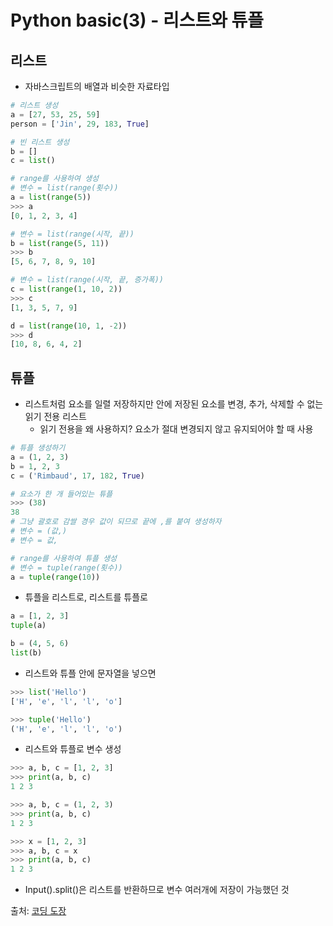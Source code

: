 # Python basic(3) - 리스트와 튜플



## 리스트

- 자바스크립트의 배열과 비슷한 자료타입

```python
# 리스트 생성
a = [27, 53, 25, 59]
person = ['Jin', 29, 183, True]

# 빈 리스트 생성
b = []
c = list()

# range를 사용하여 생성
# 변수 = list(range(횟수))
a = list(range(5))
>>> a
[0, 1, 2, 3, 4]

# 변수 = list(range(시작, 끝))
b = list(range(5, 11))
>>> b
[5, 6, 7, 8, 9, 10]

# 변수 = list(range(시작, 끝, 증가폭))
c = list(range(1, 10, 2))
>>> c
[1, 3, 5, 7, 9]

d = list(range(10, 1, -2))
>>> d
[10, 8, 6, 4, 2]
```

## 튜플

- 리스트처럼 요소를 일렬 저장하지만 안에 저장된 요소를 변경, 추가, 삭제할 수 없는 읽기 전용 리스트
  - 읽기 전용을 왜 사용하지? 요소가 절대 변경되지 않고 유지되어야 할 때 사용

```python
# 튜플 생성하기
a = (1, 2, 3)
b = 1, 2, 3
c = ('Rimbaud', 17, 182, True)

# 요소가 한 개 들어있는 튜플
>>> (38)
38
# 그냥 괄호로 감쌀 경우 값이 되므로 끝에 ,를 붙여 생성하자
# 변수 = (값,)
# 변수 = 값,

# range를 사용하여 튜플 생성
# 변수 = tuple(range(횟수))
a = tuple(range(10))
```

- 튜플을 리스트로, 리스트를 튜플로

```python
a = [1, 2, 3]
tuple(a)

b = (4, 5, 6)
list(b)
```

- 리스트와 튜플 안에 문자열을 넣으면

```python
>>> list('Hello')
['H', 'e', 'l', 'l', 'o']

>>> tuple('Hello')
('H', 'e', 'l', 'l', 'o')
```

- 리스트와 튜플로 변수 생성

```python
>>> a, b, c = [1, 2, 3]
>>> print(a, b, c)
1 2 3

>>> a, b, c = (1, 2, 3)
>>> print(a, b, c)
1 2 3

>>> x = [1, 2, 3]
>>> a, b, c = x
>>> print(a, b, c)
1 2 3
```

- Input().split()은 리스트를 반환하므로 변수 여러개에 저장이 가능했던 것



출처: [코딩 도장](https://dojang.io/course/view.php?id=7)